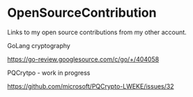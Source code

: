 # OpenSourceContribution
Links to my open source contributions from my other account. 

GoLang cryptography

https://go-review.googlesource.com/c/go/+/404058

PQCrytpo - work in progress

https://github.com/microsoft/PQCrypto-LWEKE/issues/32
